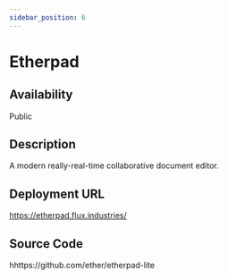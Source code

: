 ```yaml
---
sidebar_position: 6
---
```


# Etherpad

## Availability
Public

## Description
A modern really-real-time collaborative document editor. 

## Deployment URL
https://etherpad.flux.industries/

## Source Code
hhttps://github.com/ether/etherpad-lite